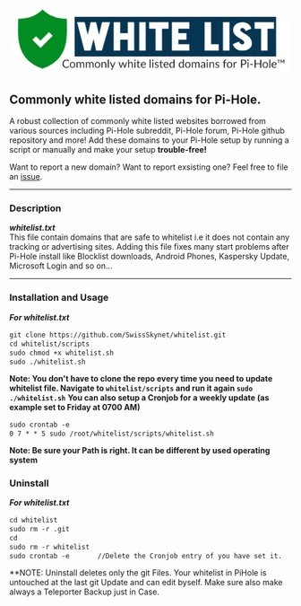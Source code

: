 <p align="center">
  <img width="550" src="https://raw.githubusercontent.com/SwissSkynet/whitelist/master/images/logo.png">
</p>
       
       
## Commonly white listed domains for Pi-Hole.     
          
A robust collection of commonly white listed websites borrowed from various sources including Pi-Hole subreddit, Pi-Hole forum, Pi-Hole github repository and more!
Add these domains to your Pi-Hole setup by running a script or manually and make your setup **trouble-free!**
                
Want to report a new domain? Want to report exsisting one? Feel free to file an <a href="https://github.com/SwissSkynet/whitelist/issues">issue</a>.
         
***
     
### Description      
       
***whitelist.txt***       
This file contain domains that are safe to whitelist i.e it does not contain any tracking or advertising sites. Adding this file fixes many start problems after Pi-Hole install like Blocklist downloads, Android Phones, Kaspersky Update, Microsoft Login and so on...
        
***
           
### Installation and Usage
         
***For whitelist.txt***     
```
git clone https://github.com/SwissSkynet/whitelist.git
cd whitelist/scripts
sudo chmod +x whitelist.sh
sudo ./whitelist.sh
```
**Note: You don't have to clone the repo every time you need to update whitelist file. Navigate to `whitelist/scripts` and run it again `sudo ./whitelist.sh`**
**You can also setup a Cronjob for a weekly update (as example set to Friday at 0700 AM)**
```
sudo crontab -e
0 7 * * 5 sudo /root/whitelist/scripts/whitelist.sh
```
**Note: Be sure your Path is right. It can be different by used operating system**

### Uninstall
         
***For whitelist.txt***     
```
cd whitelist
sudo rm -r .git
cd
sudo rm -r whitelist
sudo crontab -e       //Delete the Cronjob entry of you have set it.
```
**NOTE: Uninstall deletes only the git Files. Your whitelist in PiHole is untouched at the last git Update and can edit byself. Make sure also make always a Teleporter Backup just in Case.
